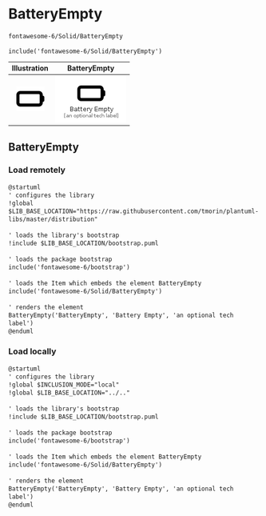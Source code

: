 # BatteryEmpty


```text
fontawesome-6/Solid/BatteryEmpty
```

```text
include('fontawesome-6/Solid/BatteryEmpty')
```



| Illustration | BatteryEmpty |
| :---: | :---: |
| ![illustration for Illustration](../../fontawesome-6/Solid/BatteryEmpty.png) | ![illustration for BatteryEmpty](../../fontawesome-6/Solid/BatteryEmpty.Local.png) |




## BatteryEmpty

### Load remotely
```plantuml
@startuml
' configures the library
!global $LIB_BASE_LOCATION="https://raw.githubusercontent.com/tmorin/plantuml-libs/master/distribution"

' loads the library's bootstrap
!include $LIB_BASE_LOCATION/bootstrap.puml

' loads the package bootstrap
include('fontawesome-6/bootstrap')

' loads the Item which embeds the element BatteryEmpty
include('fontawesome-6/Solid/BatteryEmpty')

' renders the element
BatteryEmpty('BatteryEmpty', 'Battery Empty', 'an optional tech label')
@enduml
```

### Load locally
```plantuml
@startuml
' configures the library
!global $INCLUSION_MODE="local"
!global $LIB_BASE_LOCATION="../.."

' loads the library's bootstrap
!include $LIB_BASE_LOCATION/bootstrap.puml

' loads the package bootstrap
include('fontawesome-6/bootstrap')

' loads the Item which embeds the element BatteryEmpty
include('fontawesome-6/Solid/BatteryEmpty')

' renders the element
BatteryEmpty('BatteryEmpty', 'Battery Empty', 'an optional tech label')
@enduml
```

